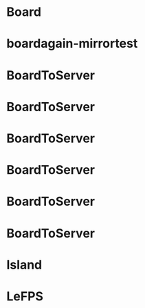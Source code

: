 # Board
# boardagain-mirrortest
# BoardToServer
# BoardToServer
# BoardToServer
# BoardToServer
# BoardToServer
# BoardToServer
# Island
# LeFPS
